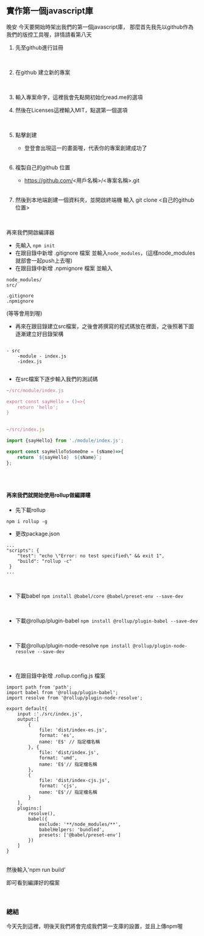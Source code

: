 ## 實作第一個javascript庫

晚安 今天要開始時架出我們的第一個javascript庫，
那麼首先我先以github作為我們的版控工具喔，詳情請看第八天

1. 先至github進行註冊
</br>


2. 在github 建立新的專案
</br>



3. 輸入專案命字，這裡我會先點開初始化read.me的選項

4. 然後在Licenses這裡輸入MIT，點選第一個選項

</br>


5. 點擊創建
   - 登登會出現這一的畫面喔，代表你的專案創建成功了
   </br>
   
   
6. 複製自己的github 位置
   - https://github.com/<用戶名稱>/<專案名稱>.git
   
   </br>

7. 然後到本地端創建一個資料夾，並開啟終端機 輸入 git clone <自己的github位置>

</br>

再來我們開啟編譯器

- 先輸入 `npm init`
- 在跟目錄中新增 .gitignore 檔案 並輸入`node_modules`，(這樣node_modules就部會一起push上去喔)
- 在跟目錄中新增 .npmignore 檔案 
並輸入
```
node_modules/
src/

.gitignore
.npmignore
```

(等等會用到喔)

- 再來在跟目錄建立src檔案，之後會將撰寫的程式碼放在裡面，之後照著下圖逐漸建立好目錄架構

```

- src
    -module - index.js
    -index.js
          
```

- 在src檔案下逐步輸入我們的測試碼

```javascript
~/src/module/index.js

export const sayHello = ()=>{
    return 'hello';
}
        
```

```javascript
~/src/index.js

import {sayHello} from './module/index.js';

export const sayHelloToSomeOne = (sName)=>{
    return `${sayHello}  ${sName}`;
};
          
```

</br>

#### 再來我們就開始使用rollup做編譯瞜

- 先下載rollup

`npm i rollup -g`

- 更改package.json 

```
...
"scripts": {
    "test": "echo \"Error: no test specified\" && exit 1",
    "build": "rollup -c"
 }
...
```

</br>

- 下載babel
`npm install @babel/core @babel/preset-env --save-dev`

</br>

- 下載@rollup/plugin-babel
`npm install @rollup/plugin-babel --save-dev`

</br>

- 下載@rollup/plugin-node-resolve
`npm install @rollup/plugin-node-resolve --save-dev`

</br>

- 在跟目錄中新增 .rollup.config.js 檔案 
```
import path from 'path';
import babel from '@rollup/plugin-babel';
import resolve from '@rollup/plugin-node-resolve';
 
export default{
    input :'./src/index.js',
    output:[
        {
            file: 'dist/index-es.js',
            format: 'es',
            name: 'E$' // 指定檔名稱            
        }, {
            file: 'dist/index.js',
            format: 'umd',
            name: 'E$'// 指定檔名稱
        },
        {
            file: 'dist/index-cjs.js',
            format: 'cjs',
            name: 'E$'// 指定檔名稱
        }
    ],
    plugins:[
        resolve(),
        babel({
            exclude: '**/node_modules/**',
            babelHelpers: 'bundled',
            presets: ['@babel/preset-env']
        })
    ]
}
```
</br>
然後輸入'npm run build'

即可看到編譯好的檔案

</br>

### 總結
今天先到這裡，明後天我們將會完成我們第一支庫的設置，並且上傳npm喔
